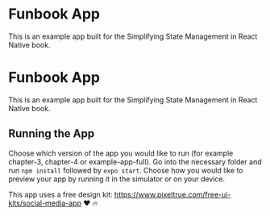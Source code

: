 # Funbook App

This is an example app built for the Simplifying State Management in React Native book.

# Funbook App

This is an example app built for the Simplifying State Management in React Native book.

## Running the App

Choose which version of the app you would like to run (for example chapter-3, chapter-4 or example-app-full). Go into the necessary folder and run `npm install` followed by `expo start`. Choose how you would like to preview your app by running it in the simulator or on your device.

This app uses a free design kit: https://www.pixeltrue.com/free-ui-kits/social-media-app :heart: :fire:
